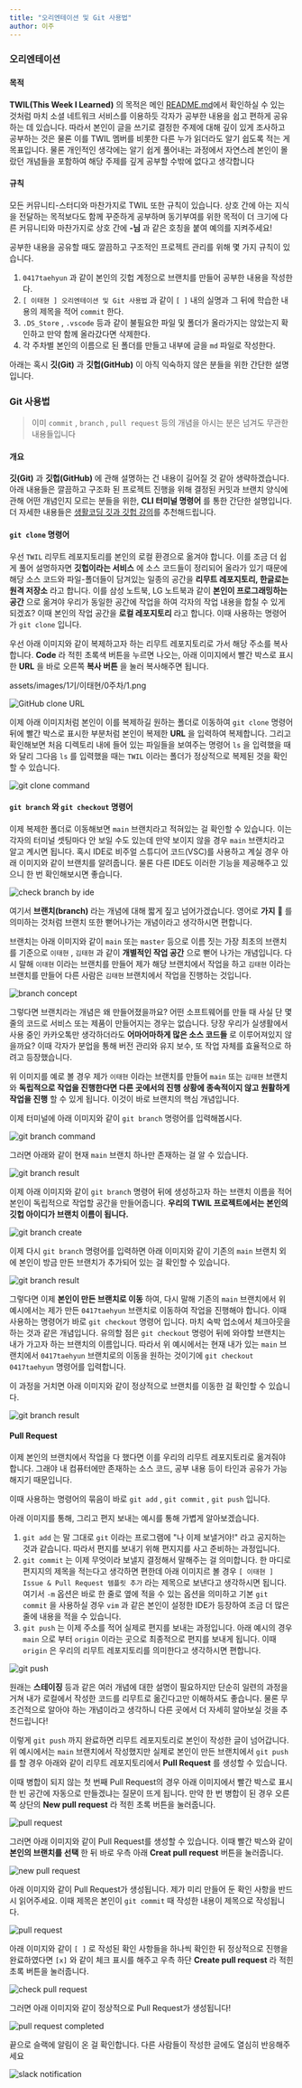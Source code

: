 ```yaml
---
title: "오리엔테이션 및 Git 사용법"
author: 이주
---
```



### 오리엔테이션
#### 목적
**TWIL(This Week I Learned)** 의 목적은 메인 [README.md](https://github.com/week-with-me/TWIL/blob/main/README.md)에서 확인하실 수 있는 것처럼 마치 소셜 네트워크 서비스를 이용하듯 각자가 공부한 내용을 쉽고 편하게 공유하는 데 있습니다. 따라서 본인이 글을 쓰기로 결정한 주제에 대해 깊이 있게 조사하고 공부하는 것은 물론 이를 TWIL 멤버를 비롯한 다른 누가 읽더라도 알기 쉽도록 적는 게 목표입니다. 물론 개인적인 생각에는 알기 쉽게 풀어내는 과정에서 자연스레 본인이 몰랐던 개념들을 포함하여 해당 주제를 깊게 공부할 수밖에 없다고 생각합니다

#### 규칙
모든 커뮤니티-스터디와 마찬가지로 TWIL 또한 규칙이 있습니다. 상호 간에 아는 지식을 전달하는 목적보다도 함께 꾸준하게 공부하며 동기부여를 위한 목적이 더 크기에 다른 커뮤니티와 마찬가지로 상호 간에 **-님** 과 같은 호칭을 붙여 예의를 지켜주세요!  

공부한 내용을 공유할 때도 깔끔하고 구조적인 프로젝트 관리를 위해 몇 가지 규칙이 있습니다.
1. `0417taehyun` 과 같이 본인의 깃헙 계정으로 브랜치를 만들어 공부한 내용을 작성한다.
2. `[ 이태현 ] 오리엔테이션 및 Git 사용법` 과 같이 `[ ]` 내의 실명과 그 뒤에 학습한 내용의 제목을 적어 `commit` 한다.
3. `.DS_Store` , `.vscode` 등과 같이 불필요한 파일 및 폴더가 올라가지는 않았는지 확인하고 만약 함께 올라갔다면 삭제한다.
4. 각 주차별 본인의 이름으로 된 폴더를 만들고 내부에 글을 `md` 파일로 작성한다.

아래는 혹시 **깃(Git)** 과 **깃헙(GitHub)** 이 아직 익숙하지 않은 분들을 위한 간단한 설명입니다.


### Git 사용법
> 이미 `commit` , `branch` , `pull request` 등의 개념을 아시는 분은 넘겨도 무관한 내용들입니다

#### 개요
**깃(Git)** 과 **깃헙(GitHub)** 에 관해 설명하는 건 내용이 길어질 것 같아 생략하겠습니다. 아래 내용들은 깔끔하고 구조화 된 프로젝트 진행을 위해 결정된 커밋과 브랜치 양식에 관해 어떤 개념인지 모르는 분들을 위한, **CLI 터미널 명령어** 를 통한 간단한 설명입니다. 더 자세한 내용들은 [생활코딩 깃과 깃헙 강의](https://www.youtube.com/watch?v=hFJZwOfme6w&list=PLuHgQVnccGMA8iwZwrGyNXCGy2LAAsTXk)를 추천해드립니다.

#### `git clone` 명령어
우선 `TWIL` 리무트 레포지토리를 본인의 로컬 환경으로 옮겨야 합니다. 이를 조금 더 쉽게 풀어 설명하자면 **깃헙이라는 서비스** 에 소스 코드들이 정리되어 올라가 있기 때문에 해당 소스 코드와 파일-폴더들이 담겨있는 일종의 공간을 **리무트 레포지토리, 한글로는 원격 저장소** 라고 합니다. 이를 삼성 노트북, LG 노트북과 같이 **본인이 프로그래밍하는 공간** 으로 옮겨야 우리가 동일한 공간에 작업을 하여 각자의 작업 내용을 합칠 수 있게 되겠죠? 이때 본인의 작업 공간을 **로컬 레포지토리** 라고 합니다. 이때 사용하는 명령어가 `git clone` 입니다.  

우선 아래 이미지와 같이 복제하고자 하는 리무트 레포지토리로 가서 해당 주소를 복사합니다. **Code** 라 적힌 초록색 버튼을 누르면 나오는, 아래 이미지에서 빨간 박스로 표시한 **URL** 을 바로 오른쪽 **복사 버튼** 을 눌러 복사해주면 됩니다.

assets/images/1기/이태현/0주차/1.png

![GitHub clone URL](./Images/2021.07.04/1.png)

이제 아래 이미지처럼 본인이 이를 복제하길 원하는 폴더로 이동하여 `git clone` 명령어 뒤에 빨간 박스로 표시한 부분처럼 본인이 복제한 **URL** 을 입력하여 복제합니다. 그리고 확인해보면 처음 디렉토리 내에 들어 있는 파일들을 보여주는 명령어 `ls` 을 입력했을 때와 달리 그다음 `ls` 를 입력했을 때는 `TWIL` 이라는 폴더가 정상적으로 복제된 것을 확인할 수 있습니다.

![git clone command](assets/images/1기/이태현/0주차/2.png)

#### `git branch` 와 `git checkout` 명령어
이제 복제한 폴더로 이동해보면 `main` 브랜치라고 적혀있는 걸 확인할 수 있습니다. 이는 각자의 터미널 셋팅마다 안 보일 수도 있는데 만약 보이지 않을 경우 `main` 브랜치라고 알고 계시면 됩니다. 혹시 IDE로 비주얼 스튜디어 코드(VSC)를 사용하고 계실 경우 아래 이미지와 같이 브랜치를 알려줍니다. 물론 다른 IDE도 이러한 기능을 제공해주고 있으니 한 번 확인해보시면 좋습니다.

![check branch by ide](./Images/2021.07.04/3.png)

여기서 **브랜치(branch)** 라는 개념에 대해 짧게 짚고 넘어가겠습니다. 영어로 **가지** :herb: 를 의미하는 것처럼 브랜치 또한 뻗어나가는 개념이라고 생각하시면 편합니다.  

브랜치는 아래 이미지와 같이 `main` 또는 `master` 등으로 이름 짓는 가장 최초의 브랜치를 기준으로 `이태현` , `김태현` 과 같이 **개별적인 작업 공간** 으로 뻗어 나가는 개념입니다. 다시 말해 `이태현` 이라는 브랜치를 만들어 제가 해당 브랜치에서 작업을 하고 `김태현` 이라는 브랜치를 만들어 다른 사람은 `김태현` 브랜치에서 작업을 진행하는 것입니다.

![branch concept](./Images/2021.07.04/4.png)


그렇다면 브랜치라는 개념은 왜 만들어졌을까요? 어떤 소프트웨어를 만들 때 사실 단 몇 줄의 코드로 서비스 또는 제품이 만들어지는 경우는 없습니다. 당장 우리가 실생활에서 사용 중인 카카오톡만 생각하더라도 **어마어마하게 많은 소스 코드들** 로 이루어져있지 않을까요? 이때 각자가 분업을 통해 버전 관리와 유지 보수, 또 작업 자체를 효율적으로 하려고 등장했습니다.  

위 이미지를 예로 볼 경우 제가 `이태현` 이라는 브랜치를 만들어 `main` 또는 `김태현` 브랜치와 **독립적으로 작업을 진행한다면 다른 곳에서의 진행 상황에 종속적이지 않고 원활하게 작업을 진행** 할 수 있게 됩니다. 이것이 바로 브랜치의 핵심 개념입니다.

이제 터미널에 아래 이미지와 같이 `git branch` 명령어를 입력해봅시다.

![git branch command](./Images/2021.07.04/5.png)


그러면 아래와 같이 현재 `main` 브랜치 하나만 존재하는 걸 알 수 있습니다.

![git branch result](./Images/2021.07.04/6.png)


이제 아래 이미지와 같이 `git branch` 명령어 뒤에 생성하고자 하는 브랜치 이름을 적어 본인이 독립적으로 작업할 공간을 만들어줍니다. **우리의 TWIL 프로젝트에서는 본인의 깃헙 아이디가 브랜치 이름이 됩니다.** 

![git branch create](./Images/2021.07.04/7.png)

이제 다시 `git branch` 명령어를 입력하면 아래 이미지와 같이 기존의 `main` 브랜치 외에 본인이 방금 만든 브랜치가 추가되어 있는 걸 확인할 수 있습니다.

![git branch result](./Images/2021.07.04/8.png)

그렇다면 이제 **본인이 만든 브랜치로 이동** 하여, 다시 말해 기존의 `main` 브랜치에서 위 예시에서는 제가 만든 `0417taehyun` 브랜치로 이동하여 작업을 진행해야 합니다. 이때 사용하는 명령어가 바로 `git checkout` 명령어 입니다. 마치 숙박 업소에서 체크아웃을 하는 것과 같은 개념입니다. 유의할 점은 `git checkout` 명령어 뒤에 와야할 브랜치는 내가 가고자 하는 브랜치의 이름입니다. 따라서 위 예시에서는 현재 내가 있는 `main` 브랜치에서 `0417taehyun` 브랜치로의 이동을 원하는 것이기에 `git checkout 0417taehyun` 명령어를 입력합니다.  

이 과정을 거치면 아래 이미지와 같이 정상적으로 브랜치를 이동한 걸 확인할 수 있습니다.

![git branch result](./Images/2021.07.04/9.png)


#### Pull Request
이제 본인의 브랜치에서 작업을 다 했다면 이를 우리의 리무트 레포지토리로 옮겨줘야 합니다. 그래야 내 컴퓨터에만 존재하는 소스 코드, 공부 내용 등이 타인과 공유가 가능해지기 때문입니다.  

이때 사용하는 명령어의 묶음이 바로 `git add` , `git commit` , `git push` 입니다.

아래 이미지를 통해, 그리고 편지 보내는 예시를 통해 가볍게 알아보겠습니다.  

1. `git add` 는 말 그대로 `git` 이라는 프로그램에 "나 이제 보낼거야!" 라고 공지하는 것과 같습니다. 따라서 편지를 보내기 위해 편지지를 사고 준비하는 과정입니다. 
2. `git commit` 는 이제 무엇이라 보낼지 결정해서 말해주는 걸 의미합니다. 한 마디로 편지지의 제목을 적는다고 생각하면 편한데 아래 이미지르 볼 경우 `[ 이태현 ] Issue & Pull Request 템플릿 추가` 라는 제목으로 보낸다고 생각하시면 됩니다. 여기서 `-m` 옵션은 바로 한 줄로 옆에 적을 수 있는 옵션을 의미하고 기본 `git commit` 을 사용하실 경우 `vim` 과 같은 본인이 설정한 IDE가 등장하여 조금 더 많은 줄에 내용을 적을 수 있습니다.  
3. `git push` 는 이제 주소를 적어 실제로 편지를 보내는 과정입니다. 아래 예시의 경우 `main` 으로 부터 `origin` 이라는 곳으로 최종적으로 편지를 보내게 됩니다. 이때 `origin` 은 우리의 리무트 레포지토리를 의미한다고 생각하시면 편합니다.

![git push](./Images/2021.07.04/10.png)

원래는 **스테이징** 등과 같은 여러 개념에 대한 설명이 필요하지만 단순히 일련의 과정을 거쳐 내가 로컬에서 작성한 코드를 리무트로 옮긴다고만 이해하셔도 좋습니다. 물론 무조건적으로 알아야 하는 개념이라고 생각하니 다른 곳에서 더 자세히 알아보실 것을 추천드립니다!

이렇게 `git push` 까지 완료하면 리무트 레포지토리로 본인이 작성한 글이 넘어갑니다. 위 예시에서는 `main` 브랜치에서 작성했지만 실제로 본인이 만든 브랜치에서 `git push` 를 할 경우 아래와 같이 리무트 레포지토리에서 **Pull Request** 를 생성할 수 있습니다.  

이때 병합이 되지 않는 첫 번째 Pull Request의 경우 아래 이미지에서 빨간 박스로 표시한 빈 공간에 자동으로 만들겠냐는 질문이 뜨게 됩니다. 만약 한 번 병합이 된 경우 오른쪽 상단의 **New pull request** 라 적힌 초록 버튼을 눌러줍니다.  

![pull request](./Images/2021.07.04/11.png)

그러면 아래 이미지와 같이 Pull Request를 생성할 수 있습니다. 이때 빨간 박스와 같이 **본인의 브랜치를 선택** 한 뒤 바로 우측 아래 **Creat pull request** 버튼을 눌러줍니다.

![new pull request](./Images/2021.07.04/12.png)

아래 이미지와 같이 Pull Request가 생성됩니다. 제가 미리 만들어 둔 확인 사항을 반드시 읽어주세요. 이때 제목은 본인이 `git commit` 때 작성한 내용이 제목으로 작성됩니다.

![pull request](./Images/2021.07.04/13.png)

아래 이미지와 같이 `[ ]` 로 작성된 확인 사항들을 하나씩 확인한 뒤 정상적으로 진행을 완료하였다면 `[x]` 와 같이 체크 표시를 해주고 우측 하단 **Create pull request** 라 적힌 초록 버튼을 눌러줍니다.

![check pull request](./Images/2021.07.04/14.png)

그러면 아래 이미지와 같이 정상적으로 Pull Request가 생성됩니다!

![pull request completed](./Images/2021.07.04/15.png)


끝으로 슬랙에 알림이 온 걸 확인합니다. 다른 사람들이 작성한 글에도 열심히 반응해주세요

![slack notification](./Images/2021.07.04/16.png)